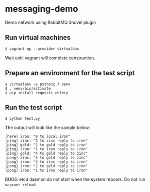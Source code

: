 messaging-demo
==============

Demo network using RabbitMQ Shovel plugin

## Run virtual machines

```
$ vagrant up --provider virtualbox
```

Wait until vagrant will complete construction.

## Prepare an environment for the test script

```
$ virtualenv -p python2.7 venv
$ . venv/bin/activate
$ pip install requests celery
```

## Run the test script

```
$ python test.py
```

The output will look like the sample below:

```
[here] iron: "0 to local iron"
[ping] zinc: "3 to zinc reply to iron"
[ping] gold: "2 to gold reply to iron"
[ping] iron: "1 to iron reply to iron"
[ping] gold: "4 to gold reply to zinc"
[pong] zinc: "4 to gold reply to zinc"
[pong] iron: "3 to zinc reply to iron"
[pong] iron: "2 to gold reply to iron"
[pong] iron: "1 to iron reply to iron"
```

BUGS: etcd daemon do not start when the system reboots.
Do not run `vagrant reload`.
